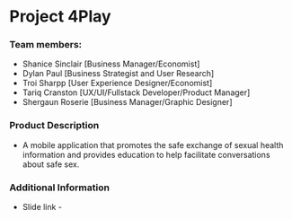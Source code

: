 # Project 4Play

### Team members:
- Shanice Sinclair [Business Manager/Economist]
- Dylan Paul [Business Strategist and User Research]
- Troi Sharpp [User Experience Designer/Economist]
- Tariq Cranston [UX/UI/Fullstack Developer/Product Manager]
- Shergaun Roserie [Business Manager/Graphic Designer]

### Product Description
- A mobile application that promotes the safe exchange of sexual health information and provides education to help facilitate conversations about safe sex.


### Additional Information
- Slide link - 



